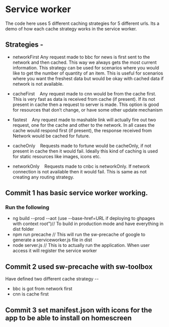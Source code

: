 # Service worker

The code here uses 5 different caching strategies for 5 different urls. Its a demo of how each cache strategy works in the service worker.
## Strategies -
* networkFirst 
    Any request made to bbc for news is first sent to the network and then cached. This way we always gets the most current information.
    This strategy can be used for scenarios where you would like to get the number of quantity of an item. This is useful for scenarios where you want the freshest data but would be okay with cached data if network is not available.
    
* cacheFirst
    Any request made to cnn would be from the cache first. This is very fast as data is received from cache (if present). If its not present in cache then a request to server is made. This option is good for resources that don’t change, or have some other update mechanism

* fastest
    Any request made to mashable link will actually fire out two request, one for the cache and other to the network. In all cases the cache would respond first (if present), the response received from Network would be cached for future.

* cacheOnly
    Requests made to fortune would be cacheOnly, if not present in cache then it would fail. Ideally this kind of caching is used for static resources like images, icons etc.

* networkOnly
    Requests made to cnbc is networkOnly. If network connection is not available then it would fail. This is same as not creating any routing strategy.

## Commit 1 has basic service worker working. 
### Run the following
* ng build --prod --aot (use --base-href=URL if deploying to ghpages with context root")// To build in production mode and have everything in dist folder
* npm run precache // This will run the sw-precache of google to generate a serviceworker.js file in dist
* node server.js // This is to actually run the application. When user access it will register the service worker

## Commit 2 used sw-precache with sw-toolbox
Have defined two different cache strategy -- 
* bbc is got from network first
* cnn is cache first

## Commit 3 set manifest.json with icons for the app to be able to install on homescreen

